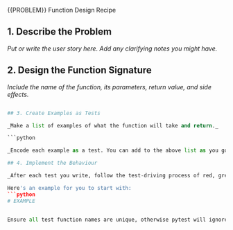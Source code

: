  {{PROBLEM}} Function Design Recipe

## 1. Describe the Problem

_Put or write the user story here. Add any clarifying notes you might have._
## 2. Design the Function Signature

_Include the name of the function, its parameters, return value, and side effects._

```python

## 3. Create Examples as Tests

_Make a list of examples of what the function will take and return._

```python

_Encode each example as a test. You can add to the above list as you go._

## 4. Implement the Behaviour

_After each test you write, follow the test-driving process of red, green, refactor to implement the behaviour._

Here's an example for you to start with:
```python
# EXAMPLE


Ensure all test function names are unique, otherwise pytest will ignore them!

